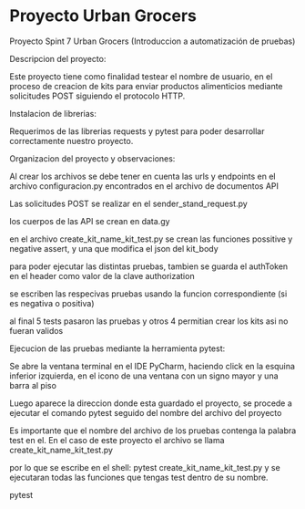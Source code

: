 # Proyecto Urban Grocers 
Proyecto Spint 7  Urban Grocers (Introduccion a automatización de pruebas)

Descripcion del proyecto:

Este proyecto tiene como finalidad testear el nombre de usuario, en el proceso de creacion de kits para enviar productos alimenticios mediante solicitudes POST siguiendo el protocolo HTTP.

Instalacion de librerias:

Requerimos de las librerias requests y pytest para poder desarrollar correctamente nuestro proyecto.


Organizacion del proyecto y observaciones:

Al crear los archivos se debe tener en cuenta las urls y endpoints en el archivo configuracion.py encontrados en el archivo de documentos API

Las solicitudes POST se realizar en el sender_stand_request.py

los cuerpos de las API se crean en data.gy 

en el archivo create_kit_name_kit_test.py se crean las funciones possitive y negative assert, y una que modifica el json del kit_body

para poder ejecutar las distintas pruebas, tambien se guarda el authToken en el header como valor de la clave authorization

se escriben las respecivas pruebas usando la funcion correspondiente (si es negativa o positiva)

al final 5 tests pasaron las pruebas y otros 4 permitian crear los kits asi no fueran validos

Ejecucion de las pruebas mediante la herramienta pytest:

Se abre la ventana terminal en el IDE PyCharm, haciendo click en la esquina inferior izquierda, en el icono de una ventana con un signo mayor y una barra al piso

Luego aparece la direccion donde esta guardado el proyecto, se procede a ejecutar el comando pytest seguido del nombre del archivo del proyecto

Es importante que el nombre del archivo de los pruebas contenga la palabra test en el. En el caso de este proyecto el archivo se llama create_kit_name_kit_test.py

por lo que se escribe en el shell: pytest create_kit_name_kit_test.py y se ejecutaran todas las funciones que tengas test dentro de su nombre.

pytest